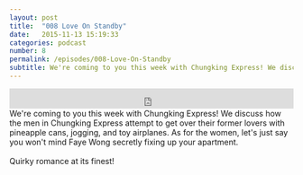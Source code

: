 ```yaml
---
layout: post
title:  "008 Love On Standby"
date:   2015-11-13 15:19:33
categories: podcast
number: 8
permalink: /episodes/008-Love-On-Standby
subtitle: We're coming to you this week with Chungking Express! We discuss how the men in Chungking Express attempt to get over their former lovers with pineapple cans, jogging, and toy airplanes. As for the women, let's just say you won't mind Faye Wong secretly fixing up your apartment. Quirky romance at its finest!
---
```


<iframe frameborder='0' height='36px' scrolling='no' seamless src='https://simplecast.fm/e/20101?style=dark' width='100%'></iframe>

<br>
<span class="episode_text">
We're coming to you this week with Chungking Express! We discuss how the men in Chungking Express attempt to get over their former lovers with pineapple cans, jogging, and toy airplanes. As for the women, let's just say you won't mind Faye Wong secretly fixing up your apartment. <br><br>Quirky romance at its finest!
</span>
<br><br>
